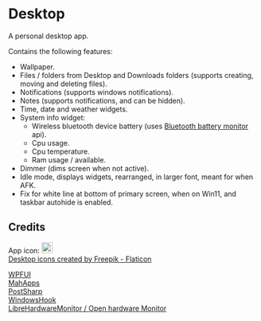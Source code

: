 # Desktop
 A personal desktop app.

Contains the following features:
* Wallpaper.
* Files / folders from Desktop and Downloads folders (supports creating, moving and deleting files).
* Notifications (supports windows notifications).
* Notes (supports notifications, and can be hidden).
* Time, date and weather widgets.
* System info widget:
  * Wireless bluetooth device battery (uses [Bluetooth battery monitor](https://www.bluetoothgoodies.com) api).
  * Cpu usage.
  * Cpu temperature.
  * Ram usage / available.
* Dimmer (dims screen when not active).
* Idle mode, displays widgets, rearranged, in larger font, meant for when AFK.
* Fix for white line at bottom of primary screen, when on Win11, and taskbar autohide is enabled.

## Credits
App icon: <img src="https://cdn-icons-png.flaticon.com/512/1597/1597580.png" alt= “” width="22" height="22">\
<a href="https://www.flaticon.com/free-icons/desktop" title="desktop icons">Desktop icons created by Freepik - Flaticon</a>

[WPFUI](https://github.com/lepoco/wpfui)\
[MahApps](https://github.com/MahApps/MahApps.Metro)\
[PostSharp](https://www.postsharp.net/)\
[WindowsHook](https://github.com/topstarai/WindowsHook)\
[LibreHardwareMonitor / Open hardware Monitor](https://github.com/LibreHardwareMonitor/LibreHardwareMonitor)
